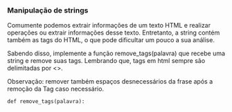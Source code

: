 ### Manipulação de strings

Comumente podemos extrair informações de um texto HTML e realizar operações ou extrair informações desse texto. Entretanto, a string contém também as tags do HTML, o que pode dificultar um pouco a sua análise.

Sabendo disso, implemente a função remove_tags(palavra) que recebe uma string e remove suas tags. Lembrando que, tags em html sempre são delimitadas por <>.

Observação: remover também espaços desnecessários da frase após a remoção da Tag caso necessário.

```
def remove_tags(palavra):

```